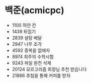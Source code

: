 # 백준(acmicpc)
- 1100 하얀 칸  
- 1439 뒤집기  
- 2839 설탕 배달  
- 2947 나무 조각  
- 4592 중복을 없애자  
- 8974 희주의 수학시험  
- 9243 파일 완전 삭제  
- 20124 모르고리즘 회장님 추천 받습니다  
- 21866 추첨을 통해 커피를 받자
